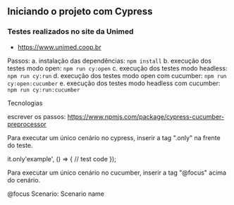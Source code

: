 ## Iniciando o projeto com Cypress

### Testes realizados no site da Unimed

- https://www.unimed.coop.br

Passos:
  a. instalação das dependências: `npm install`
  b. execução dos testes modo open: `npm run cy:open`
  c. execução dos testes modo headless: `npm run cy:run`
  d. execução dos testes modo open com cucumber: `npm run cy:open:cucumber`
  e. execução dos testes modo headless com cucumber: `npm run cy:run:cucumber`


Tecnologias

 escrever os passos: https://www.npmjs.com/package/cypress-cucumber-preprocessor

Para executar um único cenário no cypress, inserir a tag ".only" na frente do teste.

it.only'example', () => {
    // test code
  });

Para executar um único cenário no cucumber, inserir a tag "@focus" acima do cenário.

@focus
Scenario: Scenario name

